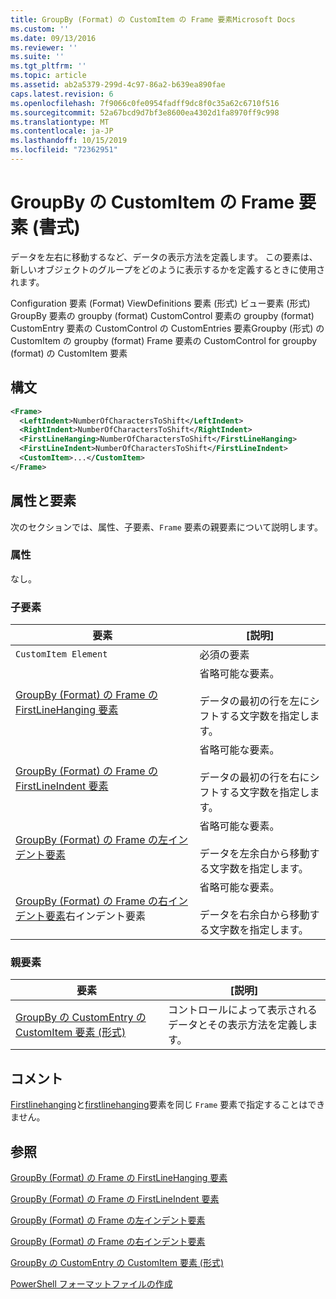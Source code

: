 ```yaml
---
title: GroupBy (Format) の CustomItem の Frame 要素Microsoft Docs
ms.custom: ''
ms.date: 09/13/2016
ms.reviewer: ''
ms.suite: ''
ms.tgt_pltfrm: ''
ms.topic: article
ms.assetid: ab2a5379-299d-4c97-86a2-b639ea890fae
caps.latest.revision: 6
ms.openlocfilehash: 7f9066c0fe0954fadff9dc8f0c35a62c6710f516
ms.sourcegitcommit: 52a67bcd9d7bf3e8600ea4302d1fa8970ff9c998
ms.translationtype: MT
ms.contentlocale: ja-JP
ms.lasthandoff: 10/15/2019
ms.locfileid: "72362951"
---
```

# <a name="frame-element-for-customitem-for-groupby-format"></a>GroupBy の CustomItem の Frame 要素 (書式)

データを左右に移動するなど、データの表示方法を定義します。 この要素は、新しいオブジェクトのグループをどのように表示するかを定義するときに使用されます。

Configuration 要素 (Format) ViewDefinitions 要素 (形式) ビュー要素 (形式) GroupBy 要素の groupby (format) CustomControl 要素の groupby (format) CustomEntry 要素の CustomControl の CustomEntries 要素Groupby (形式) の CustomItem の groupby (format) Frame 要素の CustomControl for groupby (format) の CustomItem 要素

## <a name="syntax"></a>構文

```xml
<Frame>
  <LeftIndent>NumberOfCharactersToShift</LeftIndent>
  <RightIndent>NumberOfCharactersToShift</RightIndent>
  <FirstLineHanging>NumberOfCharactersToShift</FirstLineHanging>
  <FirstLineIndent>NumberOfCharactersToShift</FirstLineIndent>
  <CustomItem>...</CustomItem>
</Frame>
```

## <a name="attributes-and-elements"></a>属性と要素

次のセクションでは、属性、子要素、`Frame` 要素の親要素について説明します。

### <a name="attributes"></a>属性

なし。

### <a name="child-elements"></a>子要素

|要素|[説明]|
|-------------|-----------------|
|`CustomItem Element`|必須の要素|
|[GroupBy (Format) の Frame の FirstLineHanging 要素](./firstlinehanging-element-for-frame-for-groupby-format.md)|省略可能な要素。<br /><br /> データの最初の行を左にシフトする文字数を指定します。|
|[GroupBy (Format) の Frame の FirstLineIndent 要素](./firstlineindent-element-for-frame-for-groupby-format.md)|省略可能な要素。<br /><br /> データの最初の行を右にシフトする文字数を指定します。|
|[GroupBy (Format) の Frame の左インデント要素](./leftindent-element-for-frame-for-groupby-format.md)|省略可能な要素。<br /><br /> データを左余白から移動する文字数を指定します。|
|[GroupBy (Format) の Frame の右インデント要素](./rightindent-element-for-frame-for-groupby-format.md)右インデント要素|省略可能な要素。<br /><br /> データを右余白から移動する文字数を指定します。|

### <a name="parent-elements"></a>親要素

|要素|[説明]|
|-------------|-----------------|
|[GroupBy の CustomEntry の CustomItem 要素 (形式)](./customitem-element-for-customentry-for-groupby-format.md)|コントロールによって表示されるデータとその表示方法を定義します。|

## <a name="remarks"></a>コメント

[Firstlinehanging](./firstlinehanging-element-for-frame-for-groupby-format.md)と[firstlinehanging](./firstlineindent-element-for-frame-for-groupby-format.md)要素を同じ `Frame` 要素で指定することはできません。

## <a name="see-also"></a>参照

[GroupBy (Format) の Frame の FirstLineHanging 要素](./firstlinehanging-element-for-frame-for-groupby-format.md)

[GroupBy (Format) の Frame の FirstLineIndent 要素](./firstlineindent-element-for-frame-for-groupby-format.md)

[GroupBy (Format) の Frame の左インデント要素](./leftindent-element-for-frame-for-groupby-format.md)

[GroupBy (Format) の Frame の右インデント要素](./rightindent-element-for-frame-for-groupby-format.md)

[GroupBy の CustomEntry の CustomItem 要素 (形式)](./customitem-element-for-customentry-for-groupby-format.md)

[PowerShell フォーマットファイルの作成](./writing-a-powershell-formatting-file.md)

